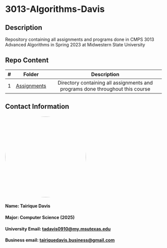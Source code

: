 # 3013-Algorithms-Davis

## Description

Repository containing all assignments and programs done in CMPS 3013 Advanced Algorithms in Spring 2023 at Midwestern State University

## Repo Content
| # | Folder | Description |
| :------: | :-----------: | :----------: |
|  1  | <a href = "https://github.com/Logicxrd/3013-Algorithms-Davis/tree/main/Assignments">Assignments</a>| Directory containing all assignments and programs done throughout this course |

## Contact Information

#### <img style="height:auto; border-radius:50%;" alt="" width="260" height="260" src="https://user-images.githubusercontent.com/108636715/213933685-0716066e-9792-4cc9-ba5e-1d0ae421d366.jpg">
#### Name: Tairique Davis
#### Major: Computer Science (2025)
#### University Email: tadavis0910@my.msutexas.edu
#### Business email: tairiquedavis.business@gmail.com



